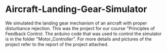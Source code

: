 # Aircraft-Landing-Gear-Simulator
We simulated the landing gear mechanism of an aircraft with proper disturbance rejection. This was the project for our course "Principles of Feedback Control. The arduino code that was used to control the simulator is in the folder "Motor_Controller". For more details and pictures of the project refer to the report of the project attached.
